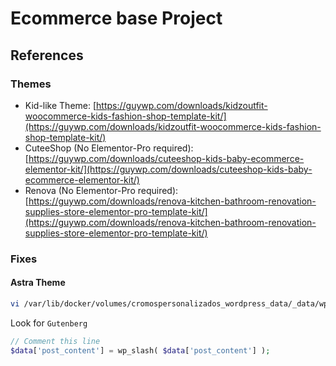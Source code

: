 # Ecommerce base Project 

## References

### Themes

- Kid-like Theme: [https://guywp.com/downloads/kidzoutfit-woocommerce-kids-fashion-shop-template-kit/](https://guywp.com/downloads/kidzoutfit-woocommerce-kids-fashion-shop-template-kit/)
- CuteeShop (No Elementor-Pro required): [https://guywp.com/downloads/cuteeshop-kids-baby-ecommerce-elementor-kit/](https://guywp.com/downloads/cuteeshop-kids-baby-ecommerce-elementor-kit/)
- Renova (No Elementor-Pro required): [https://guywp.com/downloads/renova-kitchen-bathroom-renovation-supplies-store-elementor-pro-template-kit/](https://guywp.com/downloads/renova-kitchen-bathroom-renovation-supplies-store-elementor-pro-template-kit/)

### Fixes

#### Astra Theme
```bash
vi /var/lib/docker/volumes/cromospersonalizados_wordpress_data/_data/wp-content/plugins/astra-sites/inc/lib/starter-templates-importer/importer/wxr-importer/st-wxr-importer.php
```

Look for `Gutenberg`

```php
// Comment this line
$data['post_content'] = wp_slash( $data['post_content'] );
```



